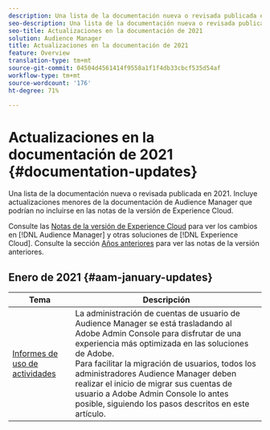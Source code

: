 ```yaml
---
description: Una lista de la documentación nueva o revisada publicada en 2021. Incluye actualizaciones menores de la documentación de Audience Manager que podrían no incluirse en las notas de la versión de Experience Cloud.
seo-description: Una lista de la documentación nueva o revisada publicada en 2021. Incluye actualizaciones menores de la documentación de Audience Manager que podrían no incluirse en las notas de la versión de Experience Cloud.
seo-title: Actualizaciones en la documentación de 2021
solution: Audience Manager
title: Actualizaciones en la documentación de 2021
feature: Overview
translation-type: tm+mt
source-git-commit: 04504d4561414f9558a1f1f4db33cbcf535d54af
workflow-type: tm+mt
source-wordcount: '176'
ht-degree: 71%

---
```



# Actualizaciones en la documentación de 2021 {#documentation-updates}

Una lista de la documentación nueva o revisada publicada en 2021. Incluye actualizaciones menores de la documentación de Audience Manager que podrían no incluirse en las notas de la versión de Experience Cloud.

Consulte las [Notas de la versión de Experience Cloud](https://docs.adobe.com/content/help/es-ES/release-notes/experience-cloud/current.html) para ver los cambios en [!DNL Audience Manager] y otras soluciones de [!DNL Experience Cloud]. Consulte la sección [Años anteriores](../docs-updates/docs-2020.md) para ver las notas de la versión anteriores.

## Enero de 2021 {#aam-january-updates}

| Tema | Descripción |
|--- |----|
| [Informes de uso de actividades](/help/using/features/administration/admin-console-migration.md) | La administración de cuentas de usuario de Audience Manager se está trasladando al Adobe Admin Console para disfrutar de una experiencia más optimizada en las soluciones de Adobe. <br> Para facilitar la migración de usuarios, todos los administradores Audience Manager deben realizar el inicio de migrar sus cuentas de usuario a Adobe Admin Console lo antes posible, siguiendo los pasos descritos en este artículo. |
